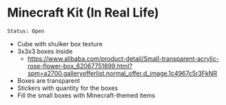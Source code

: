 # Minecraft Kit (In Real Life)
```
Status: Open
```

* Cube with shulker box texture
* 3x3x3 boxes inside
  * https://www.alibaba.com/product-detail/Small-transparent-acrylic-rose-flower-box_62067751899.html?spm=a2700.galleryofferlist.normal_offer.d_image.1c4967c5r3FkNR
* Boxes are transparent
* Stickers with quantity for the boxes
* Fill the small boxes with Minecraft-themed items
